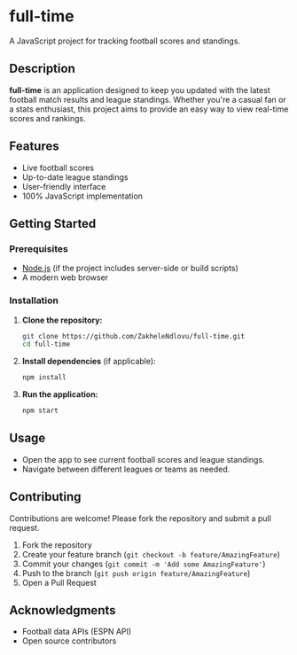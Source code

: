 # full-time

A JavaScript project for tracking football scores and standings.

## Description

**full-time** is an application designed to keep you updated with the latest football match results and league standings. Whether you're a casual fan or a stats enthusiast, this project aims to provide an easy way to view real-time scores and rankings.

## Features

- Live football scores
- Up-to-date league standings
- User-friendly interface
- 100% JavaScript implementation

## Getting Started

### Prerequisites

- [Node.js](https://nodejs.org/) (if the project includes server-side or build scripts)
- A modern web browser

### Installation

1. **Clone the repository:**
   ```bash
   git clone https://github.com/ZakheleNdlovu/full-time.git
   cd full-time
   ```

2. **Install dependencies** (if applicable):
   ```bash
   npm install
   ```

3. **Run the application:**
   ```bash
   npm start
   ```

## Usage

- Open the app to see current football scores and league standings.
- Navigate between different leagues or teams as needed.

## Contributing

Contributions are welcome! Please fork the repository and submit a pull request.

1. Fork the repository
2. Create your feature branch (`git checkout -b feature/AmazingFeature`)
3. Commit your changes (`git commit -m 'Add some AmazingFeature'`)
4. Push to the branch (`git push origin feature/AmazingFeature`)
5. Open a Pull Request


## Acknowledgments

- Football data APIs (ESPN API)
- Open source contributors

